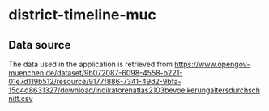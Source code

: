 # district-timeline-muc

## Data source

The data used in the application is retrieved from https://www.opengov-muenchen.de/dataset/9b072087-6098-4558-b221-01e7d119b512/resource/9177f886-7341-49d2-9bfa-15d4d8631327/download/indikatorenatlas2103bevoelkerungaltersdurchschnitt.csv